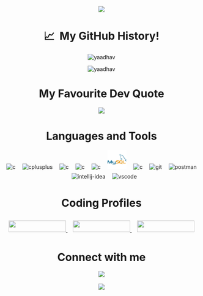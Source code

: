 <p align="center">
  <img src="https://capsule-render.vercel.app/api?type=waving&color=gradient&text=Hello!&height=100&section=header"/>
</p>

<h1 align="center"> 📈 &nbsp;My GitHub History! </h1>

<p align="center">
    <img src="https://github-readme-stats.vercel.app/api?username=yaadhav&show_icons=true&theme=merko" alt="yaadhav" height="200" width="470" />
</p>
<p align="center">
    <img src="https://github-readme-streak-stats.herokuapp.com/?user=yaadhav&theme=merko" alt="yaadhav" height="200" width="470" />
</p>


<h1 align="center"> My Favourite Dev Quote </h1>
<p align="center">
    <img src="https://quotes-github-readme.vercel.app/api?quote=A%20new%20idea%20comes%20suddenly%20and%20in%20a%20rather%20intuitive%20way,%20but%20intuition%20is%20nothing%20but%20the%20outcome%20of%20earlier%20intellectual%20experience.%20&author=Albert%20Einstein&type=horizontal&theme=merko"/>
</p>

<h1 align="center">Languages and Tools</h1>

<p align="center">
<img src="https://img.icons8.com/color/1600/c-programming.png" alt="c" width="50" height="50"/>
<img width="10" />
<img src="https://img.icons8.com/color/1600/c-plus-plus-logo.png" alt="cplusplus" width="50" height="50"/> 
<img width="10" />
<img src="https://img.icons8.com/color/1600/python--v1.png" alt="c" width="50" height="50"/>
<img width="10" />
<img src="https://img.icons8.com/color/1600/java-coffee-cup-logo--v1.png" alt="c" width="50" height="50"/>
<img width="10" />
<img src="https://img.icons8.com/color/1600/spring-logo.png" alt="c" width="50" height="50"/>
<img width="10" />
<img src="https://raw.githubusercontent.com/devicons/devicon/master/icons/mysql/mysql-original-wordmark.svg" alt="mysql" width="50" height="50"/>
<img width="10" />
<img style="padding: 3px 0px 3px 0px;"  src="https://static-00.iconduck.com/assets.00/postgresql-original-wordmark-icon-1024x1021-b2427c8t.png" alt="c" width="44" height="50"/>
<img width="10" />
<img src="https://img.icons8.com/color/1600/git.png" width="50" height="50" alt="git"  />
<img width="10" />
<img style="padding: 3px 0px 3px 0px;" src="https://www.vectorlogo.zone/logos/getpostman/getpostman-icon.svg" alt="postman" width="44" height="50"/>
<img width="10" />
<img style="padding: 3px 0px 3px 0px;" src="https://img.icons8.com/color/1600/intellij-idea.png" width="40" height="50" alt="intellij-idea"  />
<img width="10" />
<img style="padding: 5px 0px 5px 0px;" src="https://cdn.jsdelivr.net/gh/devicons/devicon/icons/vscode/vscode-original.svg" width="40" height="50" alt="vscode"  />

</p>

<h1 align="center">Coding Profiles</h1>
<p align="center">
<a href="https://codeforces.com/profile/yaadhav">
<img style="padding: 10px 0px 10px 0px;" width="150" height="30" src="https://img.shields.io/badge/Specialist-spl?label=CodeForces&labelColor=grey&color=cyan&link=https%3A%2F%2Fcodeforces.com%2Fprofile%2Fyaadhav"/>
</a>
<img width="10" />
<a href="https://codechef.com/users/yaadhav_07">
<img style="padding: 10px 0px 10px 0px;" width="150" height="30" src="https://img.shields.io/badge/%E2%98%85%E2%98%85%E2%98%85%E2%98%85-4star?label=CodeChef%20&labelColor=grey&color=%23633a6f&&link=https%3A%2F%2Fwww.codechef.com%2Fusers%2Fyaadhav_07"/>
</a>
<img width="10" />
<a href="https://leetcode.com/yaadhav">
<img style="padding: 10px 0px 10px 0px;" width="150" height="30" src="https://img.shields.io/badge/250%2B%20Solves-250solves?label=LeetCode&labelColor=grey&color=%23D1941A"/>
</a>
</p>

<h1 align="center">Connect with me</h1>
<p align="center">
<a href="https://linkedin.com/in/yaadhav">
    <img height="60" src="https://cdn.uconnectlabs.com/wp-content/uploads/sites/46/2022/08/Linkedin-Logo-e1660320077673-768x238.png"/>
</a>
</p>


<p align="center">
  <img src="https://capsule-render.vercel.app/api?type=waving&color=gradient&height=100&section=footer"/>
</p>
